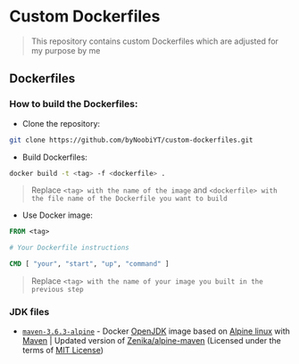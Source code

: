 # Custom Dockerfiles
> This repository contains custom Dockerfiles which are adjusted for my purpose by me

## Dockerfiles

### How to build the Dockerfiles:
* Clone the repository:
```sh
git clone https://github.com/byNoobiYT/custom-dockerfiles.git
```
* Build Dockerfiles: 
```sh
docker build -t <tag> -f <dockerfile> .
```
> Replace `<tag> with the name of the image` and `<dockerfile> with the file name of the Dockerfile you want to build`
* Use Docker image:
```dockerfile
FROM <tag>

# Your Dockerfile instructions

CMD [ "your", "start", "up", "command" ]
```
> Replace `<tag> with the name of your image you built in the previous step`

### JDK files
* [`maven-3.6.3-alpine`](https://github.com/byNoobiYT/custom-dockerfiles/blob/master/maven-3.6.3-alpine) - Docker [OpenJDK](https://github.com/docker-library/openjdk) image based on [Alpine linux](https://github.com/alpinelinux/docker-alpine) with [Maven](https://maven.apache.org/) | Updated version of [Zenika/alpine-maven](https://github.com/Zenika/alpine-maven) (Licensed under the terms of [MIT License](https://mit-license.org/))
